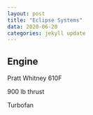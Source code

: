 ```yaml
---
layout: post
title: "Eclipse Systems"
data: 2020-06-20
categories: jekyll update
---
```


<head>
  <script type="text/javascript"
          src="http://cdn.mathjax.org/mathjax/latest/MathJax.js?config=TeX-AMS-MML_HTMLorMML">
  </script>
</head>



## **Engine**
Pratt Whitney 610F

900 lb thrust

Turbofan
